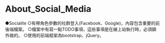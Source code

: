 # About_Social_Media

●Socialite
○有帶角色參數的社群登入(Facebook、Google)，內容包含重要的前後端檔案。
○檔案中有寫一點TODO事項，這些事項是在線上站執行時，必須額外做的。
○使用的前端框架為bootstrap、jQuery。